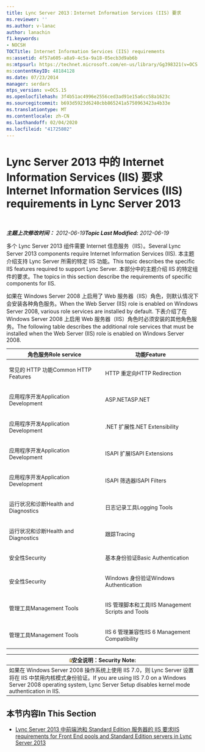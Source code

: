 ```yaml
---
title: Lync Server 2013：Internet Information Services (IIS) 要求
ms.reviewer: ''
ms.author: v-lanac
author: lanachin
f1.keywords:
- NOCSH
TOCTitle: Internet Information Services (IIS) requirements
ms:assetid: 4f57a605-a8a9-4c5a-9a18-05ecb3d9ab6b
ms:mtpsurl: https://technet.microsoft.com/en-us/library/Gg398321(v=OCS.15)
ms:contentKeyID: 48184128
ms.date: 07/23/2014
manager: serdars
mtps_version: v=OCS.15
ms.openlocfilehash: 3f4b51ac4996e2556ced3ad91e15a6cc58a1623c
ms.sourcegitcommit: b693d5923d6240cbb865241a5750963423a4b33e
ms.translationtype: MT
ms.contentlocale: zh-CN
ms.lasthandoff: 02/04/2020
ms.locfileid: "41725802"
---
```

<div data-xmlns="http://www.w3.org/1999/xhtml">

<div class="topic" data-xmlns="http://www.w3.org/1999/xhtml" data-msxsl="urn:schemas-microsoft-com:xslt" data-cs="http://msdn.microsoft.com/en-us/">

<div data-asp="http://msdn2.microsoft.com/asp">

# <a name="internet-information-services-iis-requirements-in-lync-server-2013"></a><span data-ttu-id="4a9ff-102">Lync Server 2013 中的 Internet Information Services (IIS) 要求</span><span class="sxs-lookup"><span data-stu-id="4a9ff-102">Internet Information Services (IIS) requirements in Lync Server 2013</span></span>

</div>

<div id="mainSection">

<div id="mainBody">

<span> </span>

<span data-ttu-id="4a9ff-103">_**主题上次修改时间：** 2012-06-19_</span><span class="sxs-lookup"><span data-stu-id="4a9ff-103">_**Topic Last Modified:** 2012-06-19_</span></span>

<span data-ttu-id="4a9ff-104">多个 Lync Server 2013 组件需要 Internet 信息服务（IIS）。</span><span class="sxs-lookup"><span data-stu-id="4a9ff-104">Several Lync Server 2013 components require Internet Information Services (IIS).</span></span> <span data-ttu-id="4a9ff-105">本主题介绍支持 Lync Server 所需的特定 IIS 功能。</span><span class="sxs-lookup"><span data-stu-id="4a9ff-105">This topic describes the specific IIS features required to support Lync Server.</span></span> <span data-ttu-id="4a9ff-106">本部分中的主题介绍 IIS 的特定组件的要求。</span><span class="sxs-lookup"><span data-stu-id="4a9ff-106">The topics in this section describe the requirements of specific components for IIS.</span></span>

<span data-ttu-id="4a9ff-107">如果在 Windows Server 2008 上启用了 Web 服务器（IIS）角色，则默认情况下会安装各种角色服务。</span><span class="sxs-lookup"><span data-stu-id="4a9ff-107">When the Web Server (IIS) role is enabled on Windows Server 2008, various role services are installed by default.</span></span> <span data-ttu-id="4a9ff-108">下表介绍了在 Windows Server 2008 上启用 Web 服务器（IIS）角色时必须安装的其他角色服务。</span><span class="sxs-lookup"><span data-stu-id="4a9ff-108">The following table describes the additional role services that must be installed when the Web Server (IIS) role is enabled on Windows Server 2008.</span></span>


<table>
<colgroup>
<col style="width: 50%" />
<col style="width: 50%" />
</colgroup>
<thead>
<tr class="header">
<th><span data-ttu-id="4a9ff-109">角色服务</span><span class="sxs-lookup"><span data-stu-id="4a9ff-109">Role service</span></span></th>
<th><span data-ttu-id="4a9ff-110">功能</span><span class="sxs-lookup"><span data-stu-id="4a9ff-110">Feature</span></span></th>
</tr>
</thead>
<tbody>
<tr class="odd">
<td><p><span data-ttu-id="4a9ff-111">常见的 HTTP 功能</span><span class="sxs-lookup"><span data-stu-id="4a9ff-111">Common HTTP Features</span></span></p></td>
<td><p><span data-ttu-id="4a9ff-112">HTTP 重定向</span><span class="sxs-lookup"><span data-stu-id="4a9ff-112">HTTP Redirection</span></span></p></td>
</tr>
<tr class="even">
<td><p><span data-ttu-id="4a9ff-113">应用程序开发</span><span class="sxs-lookup"><span data-stu-id="4a9ff-113">Application Development</span></span></p></td>
<td><p><span data-ttu-id="4a9ff-114">ASP.NET</span><span class="sxs-lookup"><span data-stu-id="4a9ff-114">ASP.NET</span></span></p></td>
</tr>
<tr class="odd">
<td><p><span data-ttu-id="4a9ff-115">应用程序开发</span><span class="sxs-lookup"><span data-stu-id="4a9ff-115">Application Development</span></span></p></td>
<td><p><span data-ttu-id="4a9ff-116">.NET 扩展性</span><span class="sxs-lookup"><span data-stu-id="4a9ff-116">.NET Extensibility</span></span></p></td>
</tr>
<tr class="even">
<td><p><span data-ttu-id="4a9ff-117">应用程序开发</span><span class="sxs-lookup"><span data-stu-id="4a9ff-117">Application Development</span></span></p></td>
<td><p><span data-ttu-id="4a9ff-118">ISAPI 扩展</span><span class="sxs-lookup"><span data-stu-id="4a9ff-118">ISAPI Extensions</span></span></p></td>
</tr>
<tr class="odd">
<td><p><span data-ttu-id="4a9ff-119">应用程序开发</span><span class="sxs-lookup"><span data-stu-id="4a9ff-119">Application Development</span></span></p></td>
<td><p><span data-ttu-id="4a9ff-120">ISAPI 筛选器</span><span class="sxs-lookup"><span data-stu-id="4a9ff-120">ISAPI Filters</span></span></p></td>
</tr>
<tr class="even">
<td><p><span data-ttu-id="4a9ff-121">运行状况和诊断</span><span class="sxs-lookup"><span data-stu-id="4a9ff-121">Health and Diagnostics</span></span></p></td>
<td><p><span data-ttu-id="4a9ff-122">日志记录工具</span><span class="sxs-lookup"><span data-stu-id="4a9ff-122">Logging Tools</span></span></p></td>
</tr>
<tr class="odd">
<td><p><span data-ttu-id="4a9ff-123">运行状况和诊断</span><span class="sxs-lookup"><span data-stu-id="4a9ff-123">Health and Diagnostics</span></span></p></td>
<td><p><span data-ttu-id="4a9ff-124">跟踪</span><span class="sxs-lookup"><span data-stu-id="4a9ff-124">Tracing</span></span></p></td>
</tr>
<tr class="even">
<td><p><span data-ttu-id="4a9ff-125">安全性</span><span class="sxs-lookup"><span data-stu-id="4a9ff-125">Security</span></span></p></td>
<td><p><span data-ttu-id="4a9ff-126">基本身份验证</span><span class="sxs-lookup"><span data-stu-id="4a9ff-126">Basic Authentication</span></span></p></td>
</tr>
<tr class="odd">
<td><p><span data-ttu-id="4a9ff-127">安全性</span><span class="sxs-lookup"><span data-stu-id="4a9ff-127">Security</span></span></p></td>
<td><p><span data-ttu-id="4a9ff-128">Windows 身份验证</span><span class="sxs-lookup"><span data-stu-id="4a9ff-128">Windows Authentication</span></span></p></td>
</tr>
<tr class="even">
<td><p><span data-ttu-id="4a9ff-129">管理工具</span><span class="sxs-lookup"><span data-stu-id="4a9ff-129">Management Tools</span></span></p></td>
<td><p><span data-ttu-id="4a9ff-130">IIS 管理脚本和工具</span><span class="sxs-lookup"><span data-stu-id="4a9ff-130">IIS Management Scripts and Tools</span></span></p></td>
</tr>
<tr class="odd">
<td><p><span data-ttu-id="4a9ff-131">管理工具</span><span class="sxs-lookup"><span data-stu-id="4a9ff-131">Management Tools</span></span></p></td>
<td><p><span data-ttu-id="4a9ff-132">IIS 6 管理兼容性</span><span class="sxs-lookup"><span data-stu-id="4a9ff-132">IIS 6 Management Compatibility</span></span></p></td>
</tr>
</tbody>
</table>


<div>

<table>
<thead>
<tr class="header">
<th><img src="images/Gg398321.security(OCS.15).gif" title="安全" alt="security" /><span data-ttu-id="4a9ff-134">安全说明：</span><span class="sxs-lookup"><span data-stu-id="4a9ff-134">Security Note:</span></span></th>
</tr>
</thead>
<tbody>
<tr class="odd">
<td><span data-ttu-id="4a9ff-135">如果在 Windows Server 2008 操作系统上使用 IIS 7.0，则 Lync Server 设置将在 IIS 中禁用内核模式身份验证。</span><span class="sxs-lookup"><span data-stu-id="4a9ff-135">If you are using IIS 7.0 on a Windows Server 2008 operating system, Lync Server Setup disables kernel mode authentication in IIS.</span></span></td>
</tr>
</tbody>
</table>


</div>

<div>

## <a name="in-this-section"></a><span data-ttu-id="4a9ff-136">本节内容</span><span class="sxs-lookup"><span data-stu-id="4a9ff-136">In This Section</span></span>

  - [<span data-ttu-id="4a9ff-137">Lync Server 2013 中前端池和 Standard Edition 服务器的 IIS 要求</span><span class="sxs-lookup"><span data-stu-id="4a9ff-137">IIS requirements for Front End pools and Standard Edition servers in Lync Server 2013</span></span>](lync-server-2013-iis-requirements-for-front-end-pools-and-standard-edition-servers.md)

</div>

</div>

<span> </span>

</div>

</div>

</div>

